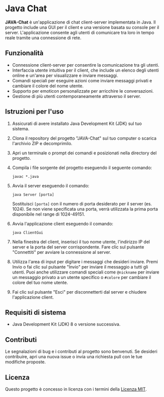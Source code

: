 # Java Chat

**JAVA-Chat** è un'applicazione di chat client-server implementata in Java. Il progetto include una GUI per il client e una versione basata su console per il server. L'applicazione consente agli utenti di comunicare tra loro in tempo reale tramite una connessione di rete.

## Funzionalità

- Connessione client-server per consentire la comunicazione tra gli utenti.
- Interfaccia utente intuitiva per il client, che include un elenco degli utenti online e un'area per visualizzare e inviare messaggi.
- Comandi speciali per eseguire azioni come inviare messaggi privati e cambiare il colore del nome utente.
- Supporto per emoticon personalizzate per arricchire le conversazioni.
- Gestione di più utenti contemporaneamente attraverso il server.

## Istruzioni per l'uso

1. Assicurati di avere installato Java Development Kit (JDK) sul tuo sistema.
2. Clona il repository del progetto "JAVA-Chat" sul tuo computer o scarica l'archivio ZIP e decomprimilo.
3. Apri un terminale o prompt dei comandi e posizionati nella directory del progetto.
4. Compila i file sorgente del progetto eseguendo il seguente comando:

   ```
   javac *.java
   ```

5. Avvia il server eseguendo il comando:

   ```
   java Server [porta]
   ```

   Sostituisci `[porta]` con il numero di porta desiderato per il server (es. 1024). Se non viene specificata una porta, verrà utilizzata la prima porta disponibile nel range di 1024-49151.

6. Avvia l'applicazione client eseguendo il comando:

   ```
   java ClientGui
   ```

7. Nella finestra del client, inserisci il tuo nome utente, l'indirizzo IP del server e la porta del server corrispondente. Fare clic sul pulsante "Connettiti" per avviare la connessione al server.

8. Utilizza l'area di input per digitare i messaggi che desideri inviare. Premi Invio o fai clic sul pulsante "Invio" per inviare il messaggio a tutti gli utenti. Puoi anche utilizzare comandi speciali come `@nickname` per inviare un messaggio privato a un utente specifico o `#colore` per cambiare il colore del tuo nome utente.

9. Fai clic sul pulsante "Esci" per disconnetterti dal server e chiudere l'applicazione client.

## Requisiti di sistema

- Java Development Kit (JDK) 8 o versione successiva.

## Contributi

Le segnalazioni di bug e i contributi al progetto sono benvenuti. Se desideri contribuire, apri una nuova issue o invia una richiesta pull con le tue modifiche proposte.

## Licenza

Questo progetto è concesso in licenza con i termini della [Licenza MIT](link-licenza).
